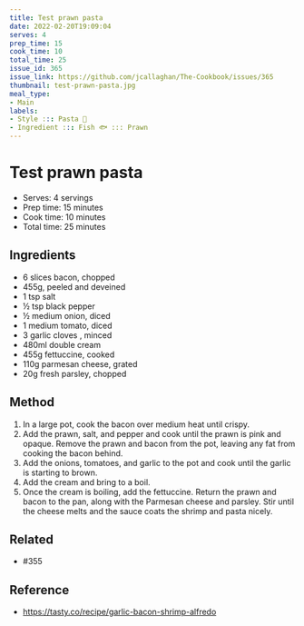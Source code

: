 ```yaml
---
title: Test prawn pasta
date: 2022-02-20T19:09:04
serves: 4
prep_time: 15
cook_time: 10
total_time: 25
issue_id: 365
issue_link: https://github.com/jcallaghan/The-Cookbook/issues/365
thumbnail: test-prawn-pasta.jpg
meal_type:
- Main
labels:
- Style ::: Pasta 🍝
- Ingredient ::: Fish 🐟 ::: Prawn
---
```


# Test prawn pasta

- Serves: 4 servings
- Prep time: 15 minutes
- Cook time: 10 minutes
- Total time: 25 minutes

## Ingredients

- 6 slices bacon, chopped
- 455g, peeled and deveined
- 1 tsp salt
- ½ tsp black pepper
- ½ medium onion, diced
- 1 medium tomato, diced
- 3 garlic cloves , minced
- 480ml double cream
- 455g fettuccine, cooked
- 110g parmesan cheese, grated
- 20g fresh parsley, chopped

## Method

1. In a large pot, cook the bacon over medium heat until crispy.
2. Add the prawn, salt, and pepper and cook until the prawn is pink and opaque. Remove the prawn and bacon from the pot, leaving any fat from cooking the bacon behind.
3. Add the onions, tomatoes, and garlic to the pot and cook until the garlic is starting to brown.
4. Add the cream and bring to a boil.
5. Once the cream is boiling, add the fettuccine. Return the prawn and bacon to the pan, along with the Parmesan cheese and parsley. Stir until the cheese melts and the sauce coats the shrimp and pasta nicely.

## Related
- #355 

## Reference
- https://tasty.co/recipe/garlic-bacon-shrimp-alfredo